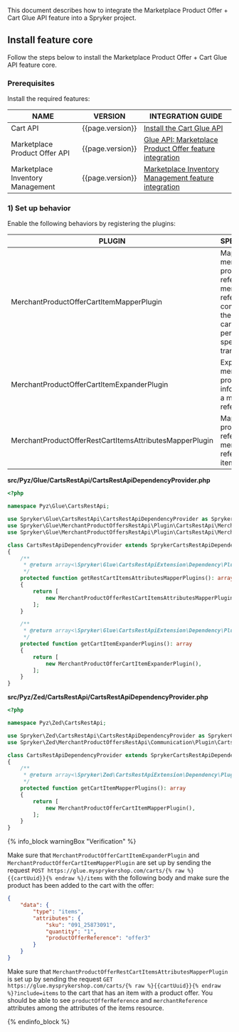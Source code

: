 This document describes how to integrate the Marketplace Product Offer + Cart Glue API feature into a Spryker project.

## Install feature core

Follow the steps below to install the Marketplace Product Offer + Cart Glue API feature core.

### Prerequisites

Install the required features:

| NAME                  | VERSION | INTEGRATION GUIDE |
| --------------------- | ------- | ------------------|
| Cart API                         | {{page.version}}  | [Install the Cart Glue API](/docs/pbc/all/cart-and-checkout/{{page.version}}/base-shop/install-and-upgrade/install-glue-api/install-the-cart-glue-api.html) |
| Marketplace Product Offer API    | {{page.version}}  | [Glue API: Marketplace Product Offer feature integration](/docs/pbc/all/offer-management/{{page.version}}/marketplace/install-and-upgrade/install-glue-api/install-the-marketplace-product-offer-glue-api.html) |
| Marketplace Inventory Management | {{page.version}}  | [Marketplace Inventory Management feature integration](/docs/pbc/all/warehouse-management-system/{{page.version}}/marketplace/install-features/install-the-marketplace-inventory-management-feature.html) |

### 1) Set up behavior

Enable the following behaviors by registering the plugins:

| PLUGIN   | SPECIFICATION | PREREQUISITES | NAMESPACE |
| - | - | - | - |
| MerchantProductOfferCartItemMapperPlugin | Maps the merchant product offer reference and merchant reference, coming from the Glue add to cart request, to persistent cart-specific transfer. |  Spryker\Zed\MerchantProductOffersRestApi\Communication\Plugin\CartsRestApi |
| MerchantProductOfferCartItemExpanderPlugin | Expands the merchant product offer information with a merchant reference. | | Spryker\Glue\MerchantProductOffersRestApi\Plugin\CartsRestApi |
| MerchantProductOfferRestCartItemsAttributesMapperPlugin | Maps merchant product offer reference and merchant reference to items attributes. | | Spryker\Glue\MerchantProductOffersRestApi\Plugin\CartsRestApi |

**src/Pyz/Glue/CartsRestApi/CartsRestApiDependencyProvider.php**

```php
<?php

namespace Pyz\Glue\CartsRestApi;

use Spryker\Glue\CartsRestApi\CartsRestApiDependencyProvider as SprykerCartsRestApiDependencyProvider;
use Spryker\Glue\MerchantProductOffersRestApi\Plugin\CartsRestApi\MerchantProductOfferCartItemExpanderPlugin;
use Spryker\Glue\MerchantProductOffersRestApi\Plugin\CartsRestApi\MerchantProductOfferRestCartItemsAttributesMapperPlugin;

class CartsRestApiDependencyProvider extends SprykerCartsRestApiDependencyProvider
{
    /**
     * @return array<\Spryker\Glue\CartsRestApiExtension\Dependency\Plugin\RestCartItemsAttributesMapperPluginInterface>
     */
    protected function getRestCartItemsAttributesMapperPlugins(): array
    {
        return [
            new MerchantProductOfferRestCartItemsAttributesMapperPlugin(),
        ];
    }

    /**
     * @return array<\Spryker\Glue\CartsRestApiExtension\Dependency\Plugin\CartItemExpanderPluginInterface>
     */
    protected function getCartItemExpanderPlugins(): array
    {
        return [
            new MerchantProductOfferCartItemExpanderPlugin(),
        ];
    }
}
```

**src/Pyz/Zed/CartsRestApi/CartsRestApiDependencyProvider.php**

```php
<?php

namespace Pyz\Zed\CartsRestApi;

use Spryker\Zed\CartsRestApi\CartsRestApiDependencyProvider as SprykerCartsRestApiDependencyProvider;
use Spryker\Zed\MerchantProductOffersRestApi\Communication\Plugin\CartsRestApi\MerchantProductOfferCartItemMapperPlugin;

class CartsRestApiDependencyProvider extends SprykerCartsRestApiDependencyProvider
{
    /**
     * @return array<\Spryker\Zed\CartsRestApiExtension\Dependency\Plugin\CartItemMapperPluginInterface>
     */
    protected function getCartItemMapperPlugins(): array
    {
        return [
            new MerchantProductOfferCartItemMapperPlugin(),
        ];
    }
}
```

{% info_block warningBox "Verification" %}

Make sure that `MerchantProductOfferCartItemExpanderPlugin` and `MerchantProductOfferCartItemMapperPlugin` are set up by sending the request `POST https://glue.mysprykershop.com/carts/{% raw %}{{cartUuid}}{% endraw %}/items` with the following body and make sure the product has been added to the cart with the offer:

```json
{
    "data": {
        "type": "items",
        "attributes": {
            "sku": "091_25873091",
            "quantity": "1",
            "productOfferReference": "offer3"
        }
    }
}
```

Make sure that `MerchantProductOfferRestCartItemsAttributesMapperPlugin` is set up by sending the request `GET https://glue.mysprykershop.com/carts/{% raw %}{{cartUuid}}{% endraw %}?include=items` to the cart that has an item with a product offer. You should be able to see `productOfferReference` and `merchantReference` attributes among the attributes of the items resource.

{% endinfo_block %}
